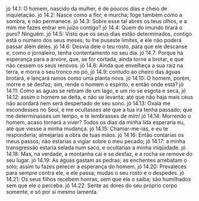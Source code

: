 jó 14.1: O homem, nascido da mulher, é de poucos dias e cheio de inquietação.
jó 14.2: Nasce como a flor, e murcha; foge também como a sombra, e não permanece.
jó 14.3: Sobre esse tal abres os teus olhos, e a mim me fazes entrar em juízo contigo?
jó 14.4: Quem do imundo tirará o puro? Ninguém.
jó 14.5: Visto que os seus dias estão determinados, contigo está o número dos seus meses; tu lhe puseste limites, e ele não poderá passar além deles.
jó 14.6: Desvia dele o teu rosto, para que ele descanse e, como o jornaleiro, tenha contentamento no seu dia.
jó 14.7: Porque há esperança para a árvore, que, se for cortada, ainda torne a brotar, e que não cessem os seus renovos.
jó 14.8: Ainda que envelheça a sua raiz na terra, e morra o seu tronco no pó,
jó 14.9: contudo ao cheiro das águas brotará, e lançará ramos como uma planta nova.
jó 14.10: O homem, porém, morre e se desfaz; sim, rende o homem o espírito, e então onde está?
jó 14.11: Como as águas se retiram de um lago, e um rio se esgota e seca,
jó 14.12: assim o homem se deita, e não se levanta; até que não haja mais céus não acordará nem será despertado de seu sono.
jó 14.13: Oxalá me escondesses no Seol, e me ocultasses até que a tua ira tenha passado; que me determinasses um tempo, e te lembrasses de mim!
jó 14.14: Morrendo o homem, acaso tornará a viver? Todos os dias da minha lida esperaria eu, até que viesse a minha mudança.
jó 14.15: Chamar-me-ias, e eu te responderia; almejarias a obra de tuas mãos.
jó 14.16: Então contarias os meus passos; não estarias a vigiar sobre o meu pecado;
jó 14.17: a minha transgressão estaria selada num saco, e ocultarias a minha iniqüidade.
jó 14.18: Mas, na verdade, a montanha cai e se desfaz, e a rocha se remove do seu lugar.
jó 14.19: As águas gastam as pedras; as enchentes arrebatam o solo; assim tu fazes perecer a esperança do homem.
jó 14.20: Prevaleces para sempre contra ele, e ele passa; mudas o seu rosto e o despedes.
jó 14.21: Os seus filhos recebem honras, sem que ele o saiba; são humilhados sem que ele o perceba.
jó 14.22: Sente as dores do seu próprio corpo somente, e só por si mesmo lamenta.
